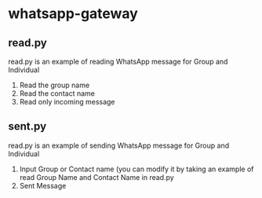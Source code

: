 # whatsapp-gateway
## read.py
read.py is an example of reading WhatsApp message for Group and Individual
1) Read the group name
2) Read the contact name
3) Read only incoming message
## sent.py
read.py is an example of sending WhatsApp message for Group and Individual
1) Input Group or Contact name (you can modify it by taking an example of read Group Name and Contact Name in read.py
2) Sent Message
